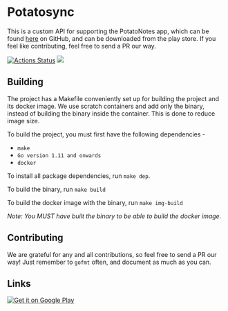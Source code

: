 # Potatosync
This is a custom API for supporting the PotatoNotes app, which can be found [here](https://github.com/HrX03/PotatoNotes/) on GitHub, and can be downloaded from the play store. If you feel like contributing, feel free to send a PR our way.


[![Actions Status](https://github.com/ATechnoHazard/potatosync/workflows/CI/badge.svg)](https://github.com/ATechnoHazard/potatosync/actions) ![](https://img.shields.io/docker/pulls/atechnohazard/potatosync)
## Building
The project has a Makefile conveniently set up for building the project and its docker image. We use scratch containers and add only the binary, instead of building the binary inside the container. This is done to reduce image size.

To build the project, you must first have the following dependencies -
* `make`
* `Go version 1.11 and onwards`
* `docker`

To install all package dependencies, run `make dep`.

To build the binary, run `make build`

To build the docker image with the binary, run `make img-build`

*Note: You MUST have built the binary to be able to build the docker image.*

## Contributing
We are grateful for any and all contributions, so feel free to send a PR our way! Just remember to `gofmt` often, and document as much as you can.

## Links
<a href='https://play.google.com/store/apps/details?id=com.potatoproject.notes&hl=en&pcampaignid=pcampaignidMKT-Other-global-all-co-prtnr-py-PartBadge-Mar2515-1'><img alt='Get it on Google Play' src='https://play.google.com/intl/en_us/badges/static/images/badges/en_badge_web_generic.png'/></a>